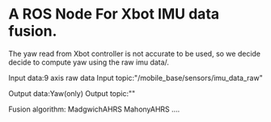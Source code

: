 # A ROS Node For Xbot IMU data fusion.
The yaw read from Xbot controller is not accurate to be used, so we decide decide to compute yaw using the raw imu data/.

Input data:9 axis raw data
Input topic:"/mobile_base/sensors/imu_data_raw"

Output data:Yaw(only)
Output topic:""

Fusion algorithm:
MadgwichAHRS
MahonyAHRS
....
 
